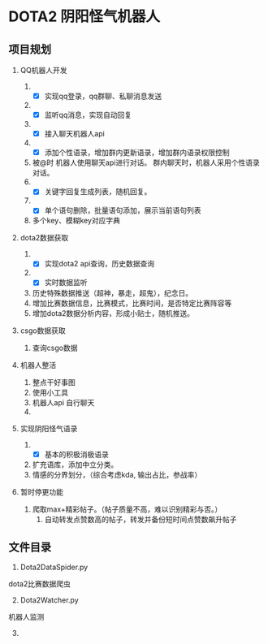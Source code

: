 # DOTA2 阴阳怪气机器人

## 项目规划
1. QQ机器人开发
    1. - [x] 实现qq登录，qq群聊、私聊消息发送 
    2. - [x] 监听qq消息，实现自动回复
    3. - [x] 接入聊天机器人api
    4. - [x] 添加个性语录，增加群内更新语录，增加群内语录权限控制
    5. 被@时 机器人使用聊天api进行对话。 群内聊天时，机器人采用个性语录对话。
    6. - [x] 关键字回复生成列表，随机回复。
    7. - [x] 单个语句删除，批量语句添加，展示当前语句列表
    8. 多个key、模糊key对应字典
    
   
   
2. dota2数据获取
    1. - [x] 实现dota2 api查询，历史数据查询 
    2. - [x] 实时数据监听 
    3. 历史特殊数据推送（超神，暴走，超鬼），纪念日。
    4. 增加比赛数据信息，比赛模式，比赛时间，是否特定比赛阵容等
    5. 增加dota2数据分析内容，形成小贴士，随机推送。
    
3. csgo数据获取
    1. 查询csgo数据
    
4. 机器人整活
    1. 整点干好事图
    2. 使用小工具
    3. 机器人api 自行聊天
    4. 
    
5. 实现阴阳怪气语录
    1. - [x] 基本的积极消极语录 
    2. 扩充语库，添加中立分类。
    3. 情感的分界划分，（综合考虑kda, 输出占比，参战率）
   
6. 暂时停更功能
   1. 爬取max+精彩帖子。（帖子质量不高，难以识别精彩与否。）
       1. 自动转发点赞数高的帖子，转发并备份短时间点赞数飙升帖子
    
## 文件目录
1. Dota2DataSpider.py 
   
dota2比赛数据爬虫
    
2. Dota2Watcher.py 

机器人监测

3. 